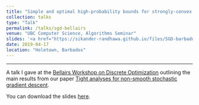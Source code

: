 ```yaml
---
title: "Simple and optimal high-probability bounds for strongly-convex stochastic gradient descent"
collection: talks
type: "Talk"
permalink: /talks/sgd-bellairs
venue: "UBC Computer Science, Algorithms Seminar"
slides: '<a href="https://sikander-randhawa.github.io/files/SGD-barbados-talk.pptx)">slides</a>'
date: 2019-04-17
location: "Holetown, Barbados"
---
```


---

A talk I gave at the [Bellairs Workshop on Discrete Optimization](http://bshepherd.ca/Some_Files/Bellairs%20Workshop%202019.html) outlining the main results from our paper [Tight analyses for non-smooth stochastic gradient descent](https://sikander-randhawa.github.io/publication/2018-12-13-sgd). 

You can download the slides [here](http://sikander-randhawa.github.io/files/SGD-barbados-talk.pptx).
